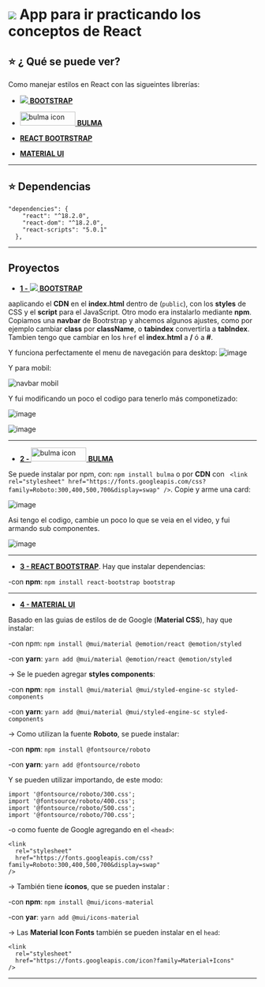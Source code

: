 # <img src="https://img.icons8.com/ultraviolet/48/null/react--v1.png"/> App para ir practicando los conceptos de React

## :star: ¿ Qué se puede ver?

Como manejar estilos en React con las sigueintes librerías:

- [<img src="https://img.icons8.com/color/40/null/bootstrap.png"/> **BOOTSTRAP**](https://getbootstrap.com/)

- [<img src="https://bulma.io/images/bulma-logo.png" alt="bulma icon" width="112" height="28"/> **BULMA**](https://bulma.io/)

- [**REACT BOOTRSTRAP**](https://react-bootstrap.github.io/)

- [**MATERIAL UI**](https://mui.com/)

---


## :star: Dependencias

```JSX
"dependencies": {
    "react": "^18.2.0",
    "react-dom": "^18.2.0",
    "react-scripts": "5.0.1"
  },
```

---

## Proyectos

- [**1 -** <img src="https://img.icons8.com/color/40/null/bootstrap.png"/> **BOOTSTRAP**](https://getbootstrap.com/)

aaplicando el **CDN** en el **index.html** dentro de (`public`), con los **styles** de CSS y el **script** para el JavaScript. Otro modo era instalarlo mediante **npm**. Copiamos una **navbar** de Bootrstrap y ahcemos algunos ajustes, como por ejemplo cambiar **class** por **className**, o **tabindex** convertirla a **tabIndex**. Tambien tengo que cambiar en los ```href``` el **index.html** a **/** ó a **#**. 

Y funciona perfectamente el menu de navegación para desktop:
![image](https://user-images.githubusercontent.com/72580574/210280300-95b05c16-d5a6-480f-88f6-8a67972f758a.png)


Y para mobil:

<img src="https://user-images.githubusercontent.com/72580574/210280323-7e11e71d-e088-49e1-a978-ea65c9971402.png" wtdht=600 alt="navbar mobil">

Y fui modificando un poco el codigo para tenerlo más componetizado:

![image](https://user-images.githubusercontent.com/72580574/210280725-19aff803-c3eb-4c21-a700-bf1aa88c1673.png)

![image](https://user-images.githubusercontent.com/72580574/210280809-38305dc9-b20e-4f31-a4e6-e8048d54a10f.png)

---


- [**2 -** <img src="https://bulma.io/images/bulma-logo.png" alt="bulma icon" width="112" height="28"/> **BULMA**](https://bulma.io/)

Se puede instalar por npm, con: ```npm install bulma``` o por **CDN** con ``` <link rel="stylesheet" href="https://fonts.googleapis.com/css?family=Roboto:300,400,500,700&display=swap" />```. Copie y arme una card:

![image](https://user-images.githubusercontent.com/72580574/210280374-2f638ccc-5d11-4f1a-b1c2-d5a78ea6e106.png)

Asi tengo el codigo, cambie un poco lo que se veia en el video, y fui armando sub componentes.

![image](https://user-images.githubusercontent.com/72580574/210280627-c972bee8-49cb-4ab9-89bd-fd01eaa73a99.png)

---


- [**3 - REACT BOOTSTRAP**](https://react-bootstrap.github.io/). Hay que instalar dependencias:

-con **npm**: ```npm install react-bootstrap bootstrap```

---


- [**4 - MATERIAL UI**](https://mui.com/)

Basado en las guias de estilos de de Google (**Material CSS**), hay que instalar:

-con npm: ```npm install @mui/material @emotion/react @emotion/styled```

-con **yarn**: ```yarn add @mui/material @emotion/react @emotion/styled```

-> Se le pueden agregar **styles components**:

-con **npm**: ```npm install @mui/material @mui/styled-engine-sc styled-components```

-con **yarn**: ```yarn add @mui/material @mui/styled-engine-sc styled-components```

-> Como utilizan la fuente **Roboto**, se puede instalar:

-con **npm**: ```npm install @fontsource/roboto```

-con **yarn**: ```yarn add @fontsource/roboto```

Y se pueden utilizar importando, de este modo:
```JSX
import '@fontsource/roboto/300.css';
import '@fontsource/roboto/400.css';
import '@fontsource/roboto/500.css';
import '@fontsource/roboto/700.css';
```

-o como fuente de Google agregando en el `<head>`:
```
<link
  rel="stylesheet"
  href="https://fonts.googleapis.com/css?family=Roboto:300,400,500,700&display=swap"
/>
```

-> También tiene **íconos**, que se pueden instalar :

-con **npm**: ```npm install @mui/icons-material```

-con **yar**: ```yarn add @mui/icons-material```


-> Las **Material Icon Fonts** también se pueden instalar en el `head`:
```
<link
  rel="stylesheet"
  href="https://fonts.googleapis.com/icon?family=Material+Icons"
/>
```


---



